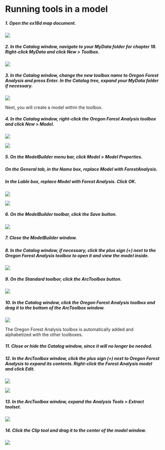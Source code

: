 # Running tools in a model

##### 1. Open the ex18d map document.

![](./img/ArcGis-18d-01.png)

##### 2. In the Catalog window, navigate to your MyData folder for chapter 18. Right-click MyData and click New > Toolbox.

![](./img/ArcGis-18d-02.png)

##### 3. In the Catalog window, change the new toolbox name to Oregon Forest Analysis and press Enter. In the Catalog tree, expand your MyData folder if necessary.

![](./img/ArcGis-18d-03.png)

Next, you will create a model within the toolbox.

##### 4. In the Catalog window, right-click the Oregon Forest Analysis toolbox and click New > Model.

![](./img/ArcGis-18d-04-1.png)

![](./img/ArcGis-18d-04-2.png)

##### 5. On the ModelBuilder menu bar, click Model > Model Properties.
##### On the General tab, in the Name box, replace Model with ForestAnalysis.
##### In the Lable box, replace Model with Forest Analysis. Click OK.

![](./img/ArcGis-18d-05-1.png)

![](./img/ArcGis-18d-05-2.png)

##### 6. On the ModelBuilder toolbar, click the Save button.

![](./img/ArcGis-18d-06.png)

##### 7. Close the ModelBuilder window.

##### 8. In the Catalog window, if necessary, click the plus sign (+) next to the Oregon Forest Analysis toolbox to open it and view the model inside.

![](./img/ArcGis-18d-08.png)

##### 9. On the Standard toolbor, click the ArcToolbox button. 

![](./img/ArcGis-18d-09.png)

##### 10. In the Catalog window, click the Oregon Forest Analysis toolbox and drag it to the bottom of the ArcToolbox window.

![](./img/ArcGis-18d-10.png)

The Oregon Forest Analysis toolbox is automatically added and alphabetized with the other toolboxes.

##### 11. Close or hide the Catalog window, since it will no longer be needed.

##### 12. In the ArcToolbox window, click the plus sign (+) next to Oregon Forest Analysis to expand its contents. Right-click the Forest Analysis model and click Edit. 

![](./img/ArcGis-18d-12-1.png)

![](./img/ArcGis-18d-12-2.png)

##### 13. In the ArcToolbox window, expand the Analysis Tools > Extract toolset.

![](./img/ArcGis-18d-13.png)

##### 14. Click the Clip tool and drag it to the center of the model window.

![](./img/ArcGis-18d-14.png)


